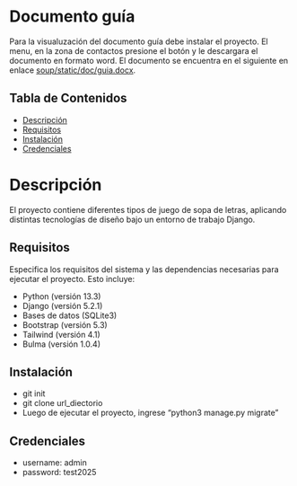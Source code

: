 # Documento guía
Para la visualuzación del documento guía debe instalar el proyecto. El menu, en la zona de contactos presione el botón y le descargara el documento en formato word.
El documento se encuentra en el siguiente en enlace [soup/static/doc/guia.docx](https://github.com/alumno2016/gameplays/blob/main/soup/static/doc/guia.docx).

## Tabla de Contenidos

- [Descripción](#descripción)
- [Requisitos](#requisitos)
- [Instalación](#instalación)
- [Credenciales](#credenciales)

# Descripción
El proyecto contiene diferentes tipos de juego de sopa de letras, aplicando distintas tecnologías de diseño bajo un entorno de trabajo Django.

## Requisitos

Especifica los requisitos del sistema y las dependencias necesarias para ejecutar el proyecto. Esto incluye:

- Python (versión 13.3)
- Django (versión 5.2.1)
- Bases de datos (SQLite3)
- Bootstrap (versión 5.3)
- Tailwind (versión 4.1)
- Bulma (versión 1.0.4)

## Instalación

-	git init
-	git clone url_diectorio
-	Luego de ejecutar el proyecto, ingrese “python3 manage.py migrate”

## Credenciales

- username: admin
- password: test2025
